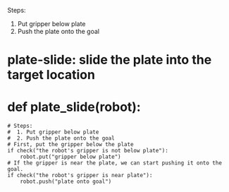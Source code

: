 

Steps: 
 1. Put gripper below plate
 2. Push the plate onto the goal

# plate-slide: slide the plate into the target location
# def plate_slide(robot):
    # Steps:
    #  1. Put gripper below plate
    #  2. Push the plate onto the goal
    # First, put the gripper below the plate
    if check("the robot's gripper is not below plate"):
        robot.put("gripper below plate")
    # If the gripper is near the plate, we can start pushing it onto the goal.
    if check("the robot's gripper is near plate"):
        robot.push("plate onto goal")
